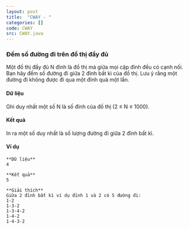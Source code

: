 ```yaml
---
layout: post
title:  "CWAY - "
categories: []
code: CWAY
src: CWAY.java
---
```








### Đếm số đường đi trên đồ thị đầy đủ

Một đồ thị đầy đủ N đỉnh là đồ thị mà giữa mọi cặp đỉnh đều có cạnh nối. Bạn hãy đếm số đường đi giữa 2 đỉnh bất kì của đồ thị. Lưu ý rằng một đường đi không được đi qua một đỉnh quá một lần.

#### Dữ liệu

Ghi duy nhất một số N là số đỉnh của đồ thị (2 ≤ N ≤ 1000).

#### Kết quả

In ra một số duy nhất là số lượng đường đi giữa 2 đỉnh bất kì.

#### Ví dụ

```
**Dữ liệu**
4

**Kết quả**
5

**Giải thích**
Giữa 2 đỉnh bất kì ví dụ đỉnh 1 và 2 có 5 đường đi:
1-2
1-3-2
1-3-4-2
1-4-2
1-4-3-2

```

<!--more-->

